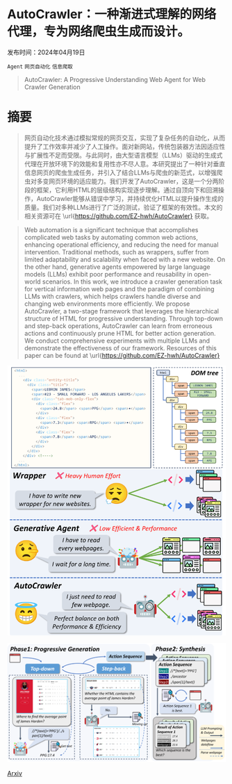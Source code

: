 # AutoCrawler：一种渐进式理解的网络代理，专为网络爬虫生成而设计。

发布时间：2024年04月19日

`Agent` `网页自动化` `信息爬取`

> AutoCrawler: A Progressive Understanding Web Agent for Web Crawler Generation

# 摘要

> 网页自动化技术通过模拟常规的网页交互，实现了复杂任务的自动化，从而提升了工作效率并减少了人工操作。面对新网站，传统包装器方法因适应性与扩展性不足而受限。与此同时，由大型语言模型（LLMs）驱动的生成式代理在开放环境下的效能和复用性亦不尽人意。本研究提出了一种针对垂直信息网页的爬虫生成任务，并引入了结合LLMs与爬虫的新范式，以增强爬虫对多变网页环境的适应能力。我们开发了AutoCrawler，这是一个分两阶段的框架，它利用HTML的层级结构实现逐步理解。通过自顶向下和回溯操作，AutoCrawler能够从错误中学习，并持续优化HTML以提升操作生成的质量。我们对多种LLMs进行了广泛的测试，验证了框架的有效性。本文的相关资源可在 \url{https://github.com/EZ-hwh/AutoCrawler} 获取。

> Web automation is a significant technique that accomplishes complicated web tasks by automating common web actions, enhancing operational efficiency, and reducing the need for manual intervention. Traditional methods, such as wrappers, suffer from limited adaptability and scalability when faced with a new website. On the other hand, generative agents empowered by large language models (LLMs) exhibit poor performance and reusability in open-world scenarios. In this work, we introduce a crawler generation task for vertical information web pages and the paradigm of combining LLMs with crawlers, which helps crawlers handle diverse and changing web environments more efficiently. We propose AutoCrawler, a two-stage framework that leverages the hierarchical structure of HTML for progressive understanding. Through top-down and step-back operations, AutoCrawler can learn from erroneous actions and continuously prune HTML for better action generation. We conduct comprehensive experiments with multiple LLMs and demonstrate the effectiveness of our framework. Resources of this paper can be found at \url{https://github.com/EZ-hwh/AutoCrawler}

![AutoCrawler：一种渐进式理解的网络代理，专为网络爬虫生成而设计。](../../../paper_images/2404.12753/x1.png)

![AutoCrawler：一种渐进式理解的网络代理，专为网络爬虫生成而设计。](../../../paper_images/2404.12753/x2.png)

[Arxiv](https://arxiv.org/abs/2404.12753)